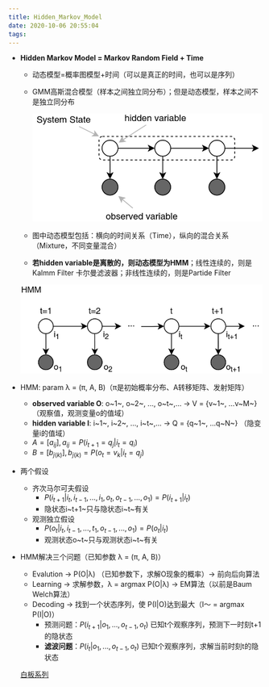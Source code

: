 ```yaml
---
title: Hidden_Markov_Model
date: 2020-10-06 20:55:04
tags:
---
```

+ **Hidden Markov Model = Markov Random Field + Time** 
  + 动态模型=概率图模型+时间（可以是真正的时间，也可以是序列）
  + GMM高斯混合模型（样本之间独立同分布）；但是动态模型，样本之间不是独立同分布

    <img src="https://github.com/soloistben/images/raw/master/HMM/HMM1.png" alt="HMM1" style="zoom: 67%;" />

  + 图中动态模型包括：横向的时间关系（Time），纵向的混合关系（Mixture，不同变量混合）
  + **若hidden variable是离散的，则动态模型为HMM**；线性连续的，则是Kalmm Filter 卡尔曼滤波器；非线性连续的，则是Partide Filter

  <img src="https://github.com/soloistben/images/raw/master/HMM/HMM2.png" alt="HMM2" style="zoom:75%;" />

+ HMM: param λ = (π, A, B)（π是初始概率分布、A转移矩阵、发射矩阵）
  + **observed variable O**: o~1~, o~2~, ..., o~t~,... → V = {v~1~, ...v~M~} （观察值，观测变量o的值域）
  + **hidden variable I**: i~1~, i~2~, ..., i~t~,... → Q = {q~1~, ...q~N~} （隐变量i的值域）
  + $A = [a_{ij}], a_{ij} = P(i_{t+1}=q_{j}|i_{t}=q_{i})$
  + $B = [b_{j(k)}], b_{j(k)} = P(o_{t}=v_{k}|i_{t}=q_{j})$
+ 两个假设
  + 齐次马尔可夫假设
    + $P(i_{t+1}|i_{t}, i_{t-1}, ..., i_{1}, o_{t}, o_{t-1}, ..., o_{1}) = P(i_{t+1}|i_{t})$
    + 隐状态i~t+1~​只与隐状态​i~t~有关
  + 观测独立假设
    + $P(o_{t}|i_{t}, i_{t-1}, ..., t_{1}, o_{t-1}, ..., o_{1}) = P(o_{t}|i_{t})$
    + 观测状态o~t~只与观测状态i~t~有关
+ HMM解决三个问题（已知参数 λ = (π, A, B)）
  + Evalution → P(O|λ) （已知参数下，求解O现象的概率）→ 前向后向算法
  + Learning → 求解参数，λ = argmax P(O|λ) → EM算法（以前是Baum Welch算法）
  + Decoding → 找到一个状态序列，使 P(I|O)达到最大（I～ = argmax P(I|O)）
    + 预测问题：$P(i_{t+1}|o_{1},...,o_{t-1}, o_{t})$ 已知t个观察序列，预测下一时刻t+1的隐状态
    + **滤波问题**：$P(i_{t}|o_{1},...,o_{t-1}, o_{t})$ 已知t个观察序列，求解当前时刻t的隐状态

  [白板系列](https://www.bilibili.com/video/BV1aE411o7qd?p=82)